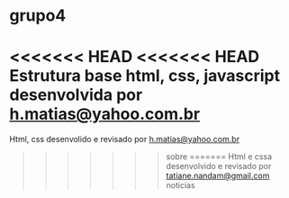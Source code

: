 # grupo4
<<<<<<< HEAD
<<<<<<< HEAD
Estrutura base html, css, javascript desenvolvida por h.matias@yahoo.com.br
=======
Html, css desenvolido e revisado por h.matias@yahoo.com.br
>>>>>>> sobre
=======
Html e cssa desenvolvido e revisado por tatiane.nandam@gmail.com
>>>>>>> noticias
